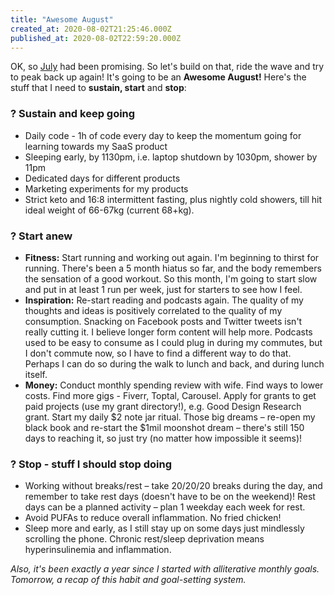 ```yaml
---
title: "Awesome August"
created_at: 2020-08-02T21:25:46.000Z
published_at: 2020-08-02T22:59:20.000Z
---
```

OK, so [July](https://cowriters.app/words/july-wrap-up-acknowledgement-not-encouragement-434815f2576ba598fe) had been promising. So let's build on that, ride the wave and try to peak back up again! It's going to be an **Awesome August!** Here's the stuff that I need to **sustain, start** and **stop**:

  

### **? Sustain and keep going**

*   Daily code - 1h of code every day to keep the momentum going for learning towards my SaaS product
*   Sleeping early, by 1130pm, i.e. laptop shutdown by 1030pm, shower by 11pm
*   Dedicated days for different products
*   Marketing experiments for my products
*   Strict keto and 16:8 intermittent fasting, plus nightly cold showers, till hit ideal weight of 66-67kg (current 68+kg).

  

### **? Start anew**

*   **Fitness:** Start running and working out again. I'm beginning to thirst for running. There's been a 5 month hiatus so far, and the body remembers the sensation of a good workout. So this month, I'm going to start slow and put in at least 1 run per week, just for starters to see how I feel. 
*   **Inspiration:** Re-start reading and podcasts again. The quality of my thoughts and ideas is positively correlated to the quality of my consumption. Snacking on Facebook posts and Twitter tweets isn't really cutting it. I believe longer form content will help more. Podcasts used to be easy to consume as I could plug in during my commutes, but I don't commute now, so I have to find a different way to do that. Perhaps I can do so during the walk to lunch and back, and during lunch itself.
*   **Money:** Conduct monthly spending review with wife. Find ways to lower costs. Find more gigs - Fiverr, Toptal, Carousel. Apply for grants to get paid projects (use my grant directory!), e.g. Good Design Research grant. Start my daily $2 note jar ritual. Those big dreams – re-open my black book and re-start the $1mil moonshot dream – there's still 150 days to reaching it, so just try (no matter how impossible it seems)! 

  

### **? Stop - stuff I should stop doing**

*   Working without breaks/rest – take 20/20/20 breaks during the day, and remember to take rest days (doesn't have to be on the weekend)! Rest days can be a planned activity – plan 1 weekday each week for rest. 
*   Avoid PUFAs to reduce overall inflammation. No fried chicken! 
*   Sleep more and early, as I still stay up on some days just mindlessly scrolling the phone. Chronic rest/sleep deprivation means hyperinsulinemia and inflammation.

  

_Also, it's been exactly a year since I started with alliterative monthly goals. Tomorrow, a recap of this habit and goal-setting system._
